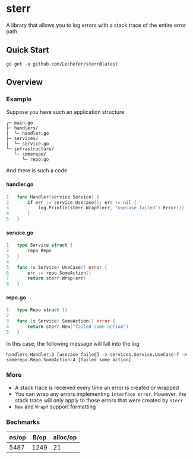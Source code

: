 # sterr
A library that allows you to log errors with a stack trace of the entire error path.

## Quick Start
`go get -u github.com/Lechefer/sterr@latest`

## Overview

### Example
Suppose you have such an application structure
```
┌─ main.go
├─ handlers/ 
|  └─ handler.go
├─ services/ 
|  └─ service.go
└─ infrastructure/ 
   └─ somerepo/
      └─ repo.go
```

And there is such a code

#### handler.go
```go
1   func Handler(service Service) {
2       if err := service.Usecase(); err != nil {
3           log.Println(sterr.Wrapf(err, "usecase failed").Error())
4       }
5   }
```
#### service.go
```go
1   type Service struct {
2       repo Repo
3   }
4   
5   func (s Service) UseCase() error {
6       err := repo.SomeAction()
7       return sterr.Wrap(err)
8   }
```
#### repo.go
```go
1   type Repo struct {}
2   
3   func (s Service) SomeAction() error {
4       return sterr.New("failed some action")
5   }
```

In this case, the following message will fall into the log

```handlers.Handler:3 [usecase failed] -> services.Service.UseCase:7 -> somerepo.Repo.SomeAction:4 [failed some action]```

### More
- A stack trace is received every time an error is created or wrapped
- You can wrap any errors implementing ```interface error```. However, the stack trace will only apply to those errors that were created by ```sterr```
- ```New``` and ```Wrapf``` support formatting

### Bechmarks
|  ns/op | B/op | alloc/op |
|--------|------|----------|
|  5487  | 1249 | 21       |
